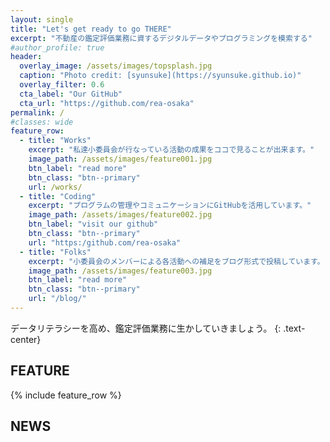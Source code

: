 ```yaml
---
layout: single
title: "Let's get ready to go THERE"
excerpt: "不動産の鑑定評価業務に資するデジタルデータやプログラミングを模索する"
#author_profile: true
header:
  overlay_image: /assets/images/topsplash.jpg
  caption: "Photo credit: [syunsuke](https://syunsuke.github.io)"
  overlay_filter: 0.6
  cta_label: "Our GitHub"
  cta_url: "https://github.com/rea-osaka"
permalink: /
#classes: wide
feature_row:
  - title: "Works"
    excerpt: "私達小委員会が行なっている活動の成果をココで見ることが出来ます。"
    image_path: /assets/images/feature001.jpg
    btn_label: "read more"
    btn_class: "btn--primary"
    url: /works/
  - title: "Coding"
    excerpt: "プログラムの管理やコミュニケーションにGitHubを活用しています。"
    image_path: /assets/images/feature002.jpg
    btn_label: "visit our github"
    btn_class: "btn--primary"
    url: "https:/github.com/rea-osaka"
  - title: "Folks"
    excerpt: "小委員会のメンバーによる各活動への補足をブログ形式で投稿しています。"
    image_path: /assets/images/feature003.jpg
    btn_label: "read more"
    btn_class: "btn--primary"
    url: "/blog/"
---
```


データリテラシーを高め、鑑定評価業務に生かしていきましょう。
{: .text-center}

## FEATURE
{% include feature_row %}

## NEWS



